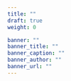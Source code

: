 ```yaml
---
title: ""
draft: true
weight: 0

banner: ""
banner_title: ""
banner_caption: ""
banner_author: ""
banner_url: ""
---
```

